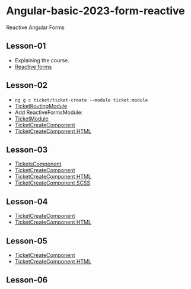 # Angular-basic-2023-form-reactive
Reactive Angular Forms

## Lesson-01
- Explaining the course.
- [Reactive forms](https://angular.io/guide/reactive-forms)

## Lesson-02
- `ng g c ticket/ticket-create --module ticket.module`
- [TicketRoutingModule](src\app\ticket\ticket-routing.module.ts)
- Add ReactiveFormsModule:
- [TicketModule](src\app\ticket\ticket.module.ts)
- [TicketCreateComponent](src\app\ticket\ticket-create\ticket-create.component.ts)
- [TicketCreateComponent HTML](src\app\ticket\ticket-create\ticket-create.component.html)

## Lesson-03
- [TicketsComponent](src\app\ticket\tickets\tickets.component.html)
- [TicketCreateComponent](src\app\ticket\ticket-create\ticket-create.component.ts)
- [TicketCreateComponent HTML](src\app\ticket\ticket-create\ticket-create.component.html)
- [TicketCreateComponent SCSS](src\app\ticket\ticket-create\ticket-create.component.scss)

## Lesson-04
- [TicketCreateComponent](src\app\ticket\ticket-create\ticket-create.component.ts)
- [TicketCreateComponent HTML](src\app\ticket\ticket-create\ticket-create.component.html)

## Lesson-05
- [TicketCreateComponent](src\app\ticket\ticket-create\ticket-create.component.ts)
- [TicketCreateComponent HTML](src\app\ticket\ticket-create\ticket-create.component.html)

## Lesson-06

